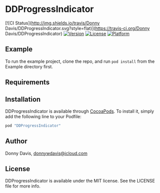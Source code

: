 # DDProgressIndicator

[![CI Status](http://img.shields.io/travis/Donny Davis/DDProgressIndicator.svg?style=flat)](https://travis-ci.org/Donny Davis/DDProgressIndicator)
[![Version](https://img.shields.io/cocoapods/v/DDProgressIndicator.svg?style=flat)](http://cocoapods.org/pods/DDProgressIndicator)
[![License](https://img.shields.io/cocoapods/l/DDProgressIndicator.svg?style=flat)](http://cocoapods.org/pods/DDProgressIndicator)
[![Platform](https://img.shields.io/cocoapods/p/DDProgressIndicator.svg?style=flat)](http://cocoapods.org/pods/DDProgressIndicator)

## Example

To run the example project, clone the repo, and run `pod install` from the Example directory first.

## Requirements

## Installation

DDProgressIndicator is available through [CocoaPods](http://cocoapods.org). To install
it, simply add the following line to your Podfile:

```ruby
pod "DDProgressIndicator"
```

## Author

Donny Davis, donnywdavis@icloud.com

## License

DDProgressIndicator is available under the MIT license. See the LICENSE file for more info.
